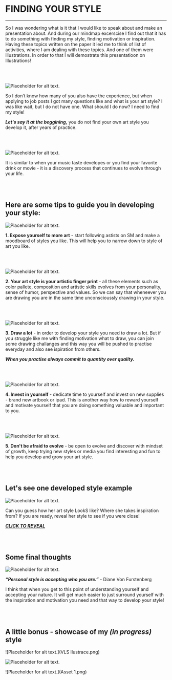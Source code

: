 # FINDING YOUR STYLE
- - -

So I was wondering what is it that I would like to speak about and make an presentation about. And during our mindmap excerscise I find out that it has to do something with finding my style, finding motivation or inspiration. Having these topics written on the paper it led me to think of list of activities, where I am dealing with these topics. And one of them were illustrations. In order to that I will demostrate this presentatioon on Illustrations!

<br>
<br>

![Placeholder for alt text.](gravity_drib2.gif)

So I don’t know how many of you also have the experience, but when applying to job posts I got many questions like and what is your art style?
I was like wait, but I do not have one. What should I do now? I need to find my style!

***Let's say it at the beggining,*** you do not find your own art style you develop it, after years of practice.

<br>
<br>

![Placeholder for alt text.](e5b80945626591.5836f069a2ff6.gif)

 It is similar to when your music taste developes or you find your favorite drink or movie - it is a discovery process that continues to evolve through your life.
 
<br>
<br>

## Here are some tips to guide you in developing your style:

![Placeholder for alt text.](55f44843377507.57ecc15d2bac3.gif)

**1. Expose yourself to more art** - start following astists on SM and make a moodboard of styles you like. This will help you to narrow down to style of art you like.

<br>
<br>

![Placeholder for alt text.](beforebang.gif)

**2. Your art style is your artistic finger print** - all these elements such as color pallete, composition and artistic skills evolves from your personality, sense of humor, perspective and values. So we can say that wheneever you are drawing you are in the same time unconscioussly drawing in your style.

<br>
<br>

![Placeholder for alt text.](8a4dbc7c87a56ea8a897394cedd4bb5d.gif)

**3. Draw a lot** - in order to develop your style you need to draw a lot. But if you struggle like me with finding motivation what to draw, you can join some drawing challanges and this way you will be pushed to practise everyday and also see ispiration from others. 

***When you practise always commit to quantity over quality.***

<br>
<br>

![Placeholder for alt text.](tablet.gif)

**4. Invest in yourself** - dedicate time to yourself and invest on new supplies - brand new artbook or ipad. This is another way how to reward yourself and motivate yourself that you are doing something valuable and important to you.

<br>
<br>

![Placeholder for alt text.](6c93de2ae7118c79c79b750462814002.gif)

**5. Don't be afraid to evolve** - be open to evolve and discover with mindset of growth, keep trying new styles or media you find interesting and fun to help you develop and grow your art style.

<br>
<br>

## Let's see one developed style example

![Placeholder for alt text.](Full_TF.png)

Can you guess how her art style LookS like? Where she takes inspiration from?
If you are ready, reveal her style to see if you were close!

[***CLICK TO REVEAL***](https://raycodesign.com/artwork)

<br>
<br>

## Some final thoughts

![Placeholder for alt text.](giphy.gif)

***“Personal style is accepting who you are.”*** - Diane Von Furstenberg

I think that when you get to this point of understanding yourself and accepting your nature. It will get much easier to just surround yourself with the inspiration and motivation you need and that way to develop your style!

<br>
<br>

## A little bonus - showcase of my *(in progress)* style

![Placeholder for alt text.](VLS Ilustrace.png)

![Placeholder for alt text.](Full_TF.png)

![Placeholder for alt text.](Asset 1.png)





